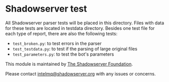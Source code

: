 <!--
SPDX-FileCopyrightText: 2022 The Shadowserver Foundation
SPDX-FileCopyrightText: 2019 Guillermo Rodriguez

SPDX-License-Identifier: AGPL-3.0-or-later
-->

Shadowserver test
==================

All Shadowserver parser tests will be placed in this directory. Files with data
for these tests are located in testdata directory. Besides one test file for
each type of report, there are also the following tests:

* `test_broken.py`: to test errors in the parser
* `test_testdata.py`: to test if the parsing of large original files
* `test_parameters.py`: to test the bot's parameters

This module is maintained by [The Shadowserver Foundation](https://www.shadowserver.org/).  

Please contact intelmq@shadowserver.org with any issues or concerns.

